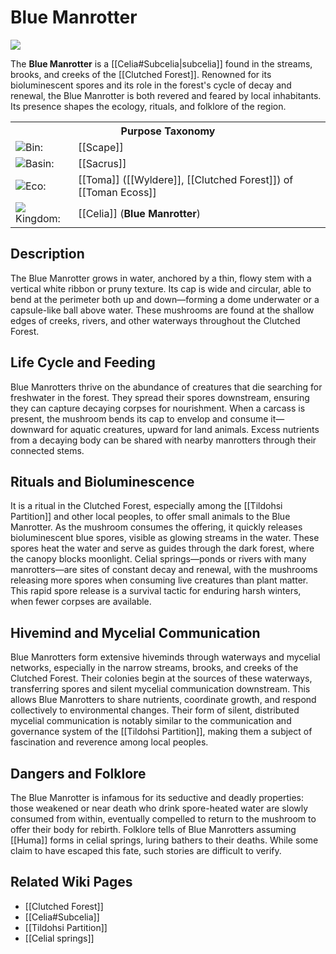 <!-- wiki-header-section:start -->
# Blue Manrotter

<img src="wiki_images/Blue_Manrotter.png"><i></i></img>

The **Blue Manrotter** is a [[Celia#Subcelia|subcelia]] found in the streams, brooks, and creeks of the [[Clutched Forest]]. Renowned for its bioluminescent spores and its role in the forest's cycle of decay and renewal, the Blue Manrotter is both revered and feared by local inhabitants. Its presence shapes the ecology, rituals, and folklore of the region.

<!-- wiki-header-section:end -->

<!-- taxonomy-table-section:start -->
<div class="taxonomy-table">
  <table>
    <tr>
      <th colspan="3">Purpose Taxonomy</th>
    </tr>
    <tr>
      <td class="taxon-label"><img src="../svg/bin.svg" class="taxon-icon">Bin:</td>
      <td class="taxon-content" colspan="2">[[Scape]]</td>
    </tr>
    <tr>
      <td class="taxon-label"><img src="../svg/basin.svg" class="taxon-icon">Basin:</td>
      <td class="taxon-content" colspan="2">[[Sacrus]]</td>
    </tr>
    <tr>
      <td class="taxon-label"><img src="../svg/eco.svg" class="taxon-icon">Eco:</td>
      <td class="taxon-content" colspan="2">[[Toma]] ([[Wyldere]], [[Clutched Forest]]) of [[Toman Ecoss]]</td>
    </tr>
    <tr>
      <td class="taxon-label"><img src="../svg/kingdom.svg" class="taxon-icon">Kingdom:</td>
      <td class="taxon-content" colspan="2">[[Celia]] (<b>Blue Manrotter</b>)</td>
    </tr>
  </table>
</div>
<!-- taxonomy-table-section:end -->

## Description

The Blue Manrotter grows in water, anchored by a thin, flowy stem with a vertical white ribbon or pruny texture. Its cap is wide and circular, able to bend at the perimeter both up and down—forming a dome underwater or a capsule-like ball above water. These mushrooms are found at the shallow edges of creeks, rivers, and other waterways throughout the Clutched Forest.

## Life Cycle and Feeding

Blue Manrotters thrive on the abundance of creatures that die searching for freshwater in the forest. They spread their spores downstream, ensuring they can capture decaying corpses for nourishment. When a carcass is present, the mushroom bends its cap to envelop and consume it—downward for aquatic creatures, upward for land animals. Excess nutrients from a decaying body can be shared with nearby manrotters through their connected stems.

## Rituals and Bioluminescence

It is a ritual in the Clutched Forest, especially among the [[Tildohsi Partition]] and other local peoples, to offer small animals to the Blue Manrotter. As the mushroom consumes the offering, it quickly releases bioluminescent blue spores, visible as glowing streams in the water. These spores heat the water and serve as guides through the dark forest, where the canopy blocks moonlight. Celial springs—ponds or rivers with many manrotters—are sites of constant decay and renewal, with the mushrooms releasing more spores when consuming live creatures than plant matter. This rapid spore release is a survival tactic for enduring harsh winters, when fewer corpses are available.

## Hivemind and Mycelial Communication

Blue Manrotters form extensive hiveminds through waterways and mycelial networks, especially in the narrow streams, brooks, and creeks of the Clutched Forest. Their colonies begin at the sources of these waterways, transferring spores and silent mycelial communication downstream. This allows Blue Manrotters to share nutrients, coordinate growth, and respond collectively to environmental changes. Their form of silent, distributed mycelial communication is notably similar to the communication and governance system of the [[Tildohsi Partition]], making them a subject of fascination and reverence among local peoples.

## Dangers and Folklore

The Blue Manrotter is infamous for its seductive and deadly properties: those weakened or near death who drink spore-heated water are slowly consumed from within, eventually compelled to return to the mushroom to offer their body for rebirth. Folklore tells of Blue Manrotters assuming [[Huma]] forms in celial springs, luring bathers to their deaths. While some claim to have escaped this fate, such stories are difficult to verify.

## Related Wiki Pages

- [[Clutched Forest]]
- [[Celia#Subcelia]]
- [[Tildohsi Partition]]
- [[Celial springs]]
